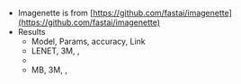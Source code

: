 - Imagenette is from [https://github.com/fastai/imagenette](https://github.com/fastai/imagenette)
- Results
  - Model, Params, accuracy, Link
  - LENET, 3M, ,
  - 
  - MB, 3M, ,
